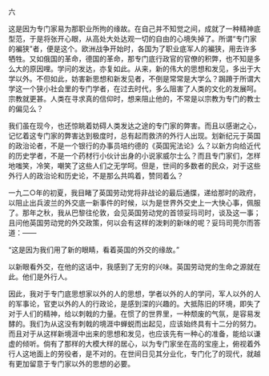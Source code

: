 六

  

这是因为专门家易为那职业所拘的缘故。在自己并不知觉之间，成就了一种精神底型范，于是将张开心眼，从高处大处达观一切的自由的心境失掉了。所谓“专门家的褊狭”者，便是这个。欧洲战争开始时，各国为了职业底军人的褊狭，用去许多牺牲。又如俄国的革命，德国的革命，那专门底行政官的官僚的积弊，也不知是多么大的原因哩。学问的发达，亦复如此。从来，新的伟大的思想和发见，多出于大学以外。不但如此，妨害新思想和新发见者，不倒是常常是大学么？跼蹐于所谓大学这一个狭小社会里的专门学者，在过去时代，多么阻害了人类的文化的发展呵。宗教就更甚。人类在寻求真的信仰时，想来阻止他的，不常是以宗教为专门的教士的偏见么？

我们虽在现今，也还惊眺着妨碍人类发达之途的专门家的弊害。而且以感谢之心，记忆着这专门家的弊害达到极度时，总有起而救济的外行人出现。划新纪元于英国的政治论者，不是一个银行的办事员培约德的《英国宪法论》么？以新方向给近代的历史学者，不是一个药材行小伙计出身的小说家威尔士么？而且专门家们，怎样地嗤笑，冷笑，嘲笑了这些人们之无学呵。但是，世间的多数者的民众，对于这些外行人的政治论和历史论，不是那么共鸣着，赞同着么？

一九二○年的初夏，我目睹了英国劳动党将非战论的最后通牒，递给那时的政府，以阻止出兵波兰的外交底一新事件的时候，以为是世界外交史上一大快心事，佩服了。那年之秋，我从巴黎往伦敦，会见英国劳动党的首领妥玛司时，谈及这一事；且问他英国劳动党的外交政策，何以会有这样的泼剌的新味的呢？妥玛司莞尔而答道：——

“这是因为我们用了新的眼睛，看着英国的外交的缘故。”

以新眼看外交，在他的这话中，我感到了无穷的兴味。英国劳动党的生命之源就在此。他们是外行人。

因此，我对于专门底思想家以外的人的思想，学者以外的人的学问，军人以外的人的军事论，官吏以外的人的行政论，是感到深的兴趣的。大抵陈旧的环境，即失了对于人们的精神，给以刺戟的力量。在惯了的世界里，一种颓废的气氛，是容易发酵的。我们为从这没有刺戟的境涯中蝉蜕而出起见，应该始终具有十二分的努力。而且对于从这样新境涯中出来的思想和发见，也应该先有一种心的准备，能给以谦虚的倾听。倘有了那样的大模大样的居心，以为专门家坐在高的宝座上，俯视着外行人这地面上的劳役者，是不对的。在世间日见其分业化，专门化了的现代，就越有更加留意于专门家以外的思想的必要。